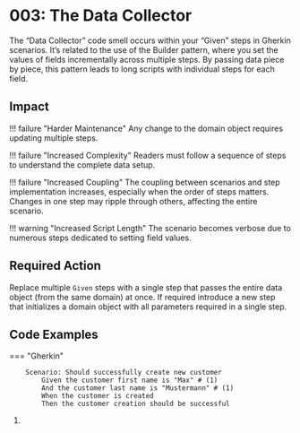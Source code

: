 # 003: The Data Collector

The “Data Collector” code smell occurs within your “Given” steps in Gherkin scenarios.
It’s related to the use of the Builder pattern, where you set the values of fields incrementally across multiple steps.
By passing data piece by piece, this pattern leads to long scripts with individual steps for each field.

## Impact
!!! failure "Harder Maintenance"
    Any change to the domain object requires updating multiple steps.

!!! failure "Increased Complexity"
    Readers must follow a sequence of steps to understand the complete data setup.

!!! failure "Increased Coupling" 
    The coupling between scenarios and step implementation increases, especially when the order of steps matters. Changes in one step may ripple through others, affecting the entire scenario.

!!! warning "Increased Script Length"
    The scenario becomes verbose due to numerous steps dedicated to setting field values.

## Required Action
Replace multiple `Given` steps with a single step that passes the entire data object (from the same domain) at once. If required introduce a new step that initializes a domain object with all parameters required in a single step.

## Code Examples

=== "Gherkin"
```gherkin title="Customer.feature"
    Scenario: Should successfully create new customer
        Given the customer first name is "Max" # (1)
        And the customer last name is "Mustermann" # (1)
        When the customer is created
        Then the customer creation should be successful
```

1.  
